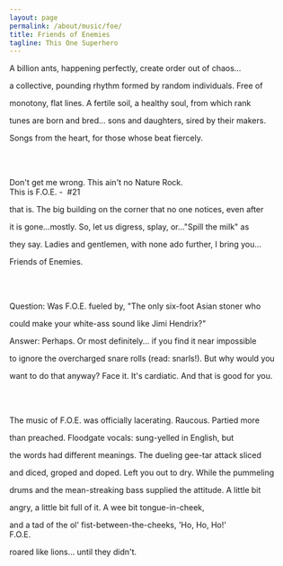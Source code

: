 ```yaml
---
layout: page
permalink: /about/music/foe/
title: Friends of Enemies
tagline: This One Superhero
---
```


A billion ants, happening perfectly, create order out of chaos...

a collective, pounding rhythm formed by random individuals. Free of

monotony, flat lines. A fertile soil, a healthy soul, from which
 rank

tunes are born and bred... sons and daughters, sired by their makers.

Songs from the heart, for those whose beat fiercely.

<br /><br />

Don't get me wrong. This ain't no Nature Rock.<br />This is F.O.E. -  #21

that is. The big building on the corner that no one notices, even after

it is gone...mostly. So, let us digress, splay, or..."Spill the milk" as

they say. Ladies and gentlemen, with none ado further, I bring you...

Friends of Enemies.

<br /><br />

Question: Was F.O.E. fueled by, "The only six-foot Asian stoner who

could make your white-ass sound like Jimi Hendrix?"<br />

Answer: Perhaps. Or most definitely... if you find it near impossible

to ignore the overcharged snare rolls (read: snarls!). But why would you

want to do that anyway? Face it. It's cardiatic. And that is good for you.

<br /><br />

The music of F.O.E. was officially lacerating. Raucous. Partied more

than preached. Floodgate vocals: sung-yelled in English, but

the words had different meanings. The dueling gee-tar attack sliced

and diced, groped and doped. Left you out to dry. While the pummeling

drums and the mean-streaking bass supplied the attitude. A little bit

angry, a little bit full of it. A wee bit tongue-in-cheek,

and a tad of the ol' fist-between-the-cheeks, 'Ho, Ho, Ho!'<br />F.O.E.

roared like lions... until they didn't.

